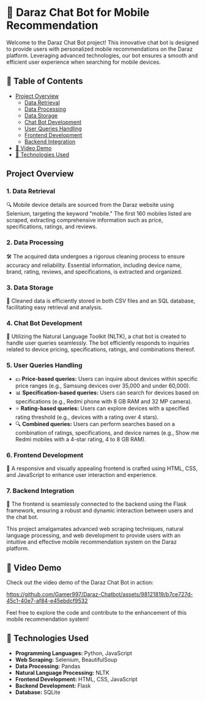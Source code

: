 # 📱 Daraz Chat Bot for Mobile Recommendation

Welcome to the Daraz Chat Bot project! This innovative chat bot is designed to provide users with personalized mobile recommendations on the Daraz platform. Leveraging advanced technologies, our bot ensures a smooth and efficient user experience when searching for mobile devices.

## 📜 Table of Contents
- [Project Overview](#project-overview)
  - [Data Retrieval](#1-data-retrieval)
  - [Data Processing](#2-data-processing)
  - [Data Storage](#3-data-storage)
  - [Chat Bot Development](#4-chat-bot-development)
  - [User Queries Handling](#5-user-queries-handling)
  - [Frontend Development](#6-frontend-development)
  - [Backend Integration](#7-backend-integration)
- [🎥 Video Demo](#video-demo)
- [🔧 Technologies Used](#technologies-used)

## Project Overview

### 1. Data Retrieval
🔍 Mobile device details are sourced from the Daraz website using Selenium, targeting the keyword "mobile." The first 160 mobiles listed are scraped, extracting comprehensive information such as price, specifications, ratings, and reviews.

### 2. Data Processing
🛠️ The acquired data undergoes a rigorous cleaning process to ensure accuracy and reliability. Essential information, including device name, brand, rating, reviews, and specifications, is extracted and organized.

### 3. Data Storage
💾 Cleaned data is efficiently stored in both CSV files and an SQL database, facilitating easy retrieval and analysis.

### 4. Chat Bot Development
🤖 Utilizing the Natural Language Toolkit (NLTK), a chat bot is created to handle user queries seamlessly. The bot efficiently responds to inquiries related to device pricing, specifications, ratings, and combinations thereof.

### 5. User Queries Handling

- 💵 **Price-based queries:** Users can inquire about devices within specific price ranges (e.g., Samsung devices over 35,000 and under 60,000).
- 📊 **Specification-based queries:** Users can search for devices based on specifications (e.g., Redmi phone with 8 GB RAM and 32 MP camera).
- ⭐ **Rating-based queries:** Users can explore devices with a specified rating threshold (e.g., devices with a rating over 4 stars).
- 🔍 **Combined queries:** Users can perform searches based on a combination of ratings, specifications, and device names (e.g., Show me Redmi mobiles with a 4-star rating, 4 to 8 GB RAM).

### 6. Frontend Development
🎨 A responsive and visually appealing frontend is crafted using HTML, CSS, and JavaScript to enhance user interaction and experience.

### 7. Backend Integration
🔗 The frontend is seamlessly connected to the backend using the Flask framework, ensuring a robust and dynamic interaction between users and the chat bot.

This project amalgamates advanced web scraping techniques, natural language processing, and web development to provide users with an intuitive and effective mobile recommendation system on the Daraz platform.

## 🎥 Video Demo

Check out the video demo of the Daraz Chat Bot in action:

https://github.com/Gamer997/Daraz-Chatbot/assets/98121819/b7ce727d-45c1-40e7-af84-e45ebdcf9532

Feel free to explore the code and contribute to the enhancement of this mobile recommendation system!

## 🔧 Technologies Used

- **Programming Languages:** Python, JavaScript
- **Web Scraping:** Selenium, BeautifulSoup
- **Data Processing:** Pandas
- **Natural Language Processing:** NLTK
- **Frontend Development:** HTML, CSS, JavaScript
- **Backend Development:** Flask
- **Database:** SQLite
